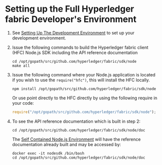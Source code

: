 # Setting up the Full Hyperledger fabric Developer's Environment

1. See [Setting Up The Development Environment](../dev-setup/devenv.md) to set up your development environment.

2. Issue the following commands to build the Hyperledger fabric client (HFC) Node.js SDK including the API reference documentation  

   ```
   cd /opt/gopath/src/github.com/hyperledger/fabric/sdk/node
   make all
   ```
   
3. Issue the following command where your Node.js application is located if you wish to use the `require("hfc")`, this will install the HFC locally.  

   ```
   npm install /opt/gopath/src/github.com/hyperledger/fabric/sdk/node
   ```
   
   Or use point directly to the HFC directly by using the following require in your code:
   ```javascript
   require("/opt/gopath/src/github.com/hyperledger/fabric/sdk/node");
   ```
   
      
4. To see the API reference documentation which is built in step 2:
   ```
   cd /opt/gopath/src/github.com/hyperledger/fabric/sdk/node/doc
   ```

   The [Self Contained Node.js Environment](node-sdk-self-contained.md) will have the reference documentation already built and may be accessed by:
   ```
   docker exec -it nodesdk /bin/bash
   cd /opt/gopath/src/github.com/hyperledger/fabric/sdk/node/doc
   ```

